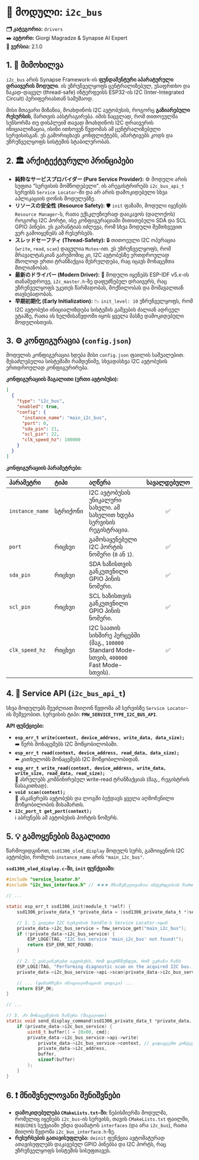 # 🚌 მოდული: `i2c_bus`

**🗂️ კატეგორია:** `drivers`  
**✒️ ავტორი:** Giorgi Magradze & Synapse AI Expert  
**🔖 ვერსია:** 2.1.0

## 1. 📜 მიმოხილვა

`i2c_bus` არის Synapse Framework-ის **ფუნდამენტური აპარატურული დრაივერის მოდული**. ის უზრუნველყოფს ცენტრალიზებულ, უსაფრთხო და ნაკად-დაცულ (thread-safe) ინტერფეისს ESP32-ის I2C (Inter-Integrated Circuit) პერიფერიასთან სამუშაოდ.

მისი მთავარი მიზანია, მოახდინოს I2C ავტობუსის, როგორც **გაზიარებული რესურსის**, მართვის აბსტრაგირება. იმის ნაცვლად, რომ თითოეულმა სენსორმა თუ დისპლეიმ თავად მოახდინოს I2C დრაივერის ინიციალიზაცია, ისინი ითხოვენ წვდომას ამ ცენტრალიზებული სერვისისგან. ეს გამორიცხავს კონფლიქტებს, ამარტივებს კოდს და უზრუნველყოფს სისტემის სტაბილურობას.

## 2. 🏛️ არქიტექტურული პრინციპები

- **純粋なサービスプロバイダー (Pure Service Provider):** ⚙️ მოდული არის სუფთა "სერვისის მომწოდებელი". ის არეგისტრირებს `i2c_bus_api_t` სერვისს `Service Locator`-ში და არ არის დამოკიდებული სხვა აპლიკაციის დონის მოდულებზე.
- **リソースの安全性 (Resource Safety):** 🛡️ `init` ფაზაში, მოდული იყენებს `Resource Manager`-ს, რათა ექსკლუზიურად დაიკავოს (დალოქოს) როგორც I2C პორტი, ისე კონფიგურაციაში მითითებული SDA და SCL GPIO პინები. ეს გარანტიას იძლევა, რომ სხვა მოდული შემთხვევით ვერ გამოიყენებს ამ რესურსებს.
- **スレッドセーフティ (Thread-Safety):** 🔒 თითოეული I2C ოპერაცია (`write`, `read`, `scan`) დაცულია `Mutex`-ით. ეს უზრუნველყოფს, რომ მრავალტასკიან გარემოშიც კი, I2C ავტობუსზე ერთდროულად მხოლოდ ერთი ტრანზაქცია შესრულდება, რაც იცავს მონაცემთა მთლიანობას.
- **最新のドライバー (Modern Driver):** 🚀 მოდული იყენებს ESP-IDF v5.x-ის თანამედროვე, `i2c_master.h`-ზე დაფუძნებულ დრაივერს, რაც უზრუნველყოფს უკეთეს წარმადობას, მოქნილობას და მომავალთან თავსებადობას.
- **早期初期化 (Early Initialization):** 📉 `init_level: 10` უზრუნველყოფს, რომ I2C ავტობუსი ინიციალიზდება სისტემის გაშვების ძალიან ადრეულ ეტაპზე, რათა ის ხელმისაწვდომი იყოს ყველა მასზე დამოკიდებული მოდულისთვის.

## 3. ⚙️ კონფიგურაცია (`config.json`)

მოდულის კონფიგურაცია ხდება მისი `config.json` ფაილის საშუალებით. შესაძლებელია სისტემაში რამდენიმე, სხვადასხვა I2C ავტობუსის ერთდროულად კონფიგურირება.

**კონფიგურაციის მაგალითი (ერთი ავტობუსი):**

```json
[
  {
    "type": "i2c_bus",
    "enabled": true,
    "config": {
      "instance_name": "main_i2c_bus",
      "port": 0,
      "sda_pin": 21,
      "scl_pin": 22,
      "clk_speed_hz": 100000
    }
  }
]
```

**კონფიგურაციის პარამეტრები:**

| პარამეტრი | ტიპი | აღწერა | სავალდებულო |
| :--- | :--- | :--- | :---: |
| `instance_name` | სტრიქონი | I2C ავტობუსის უნიკალური სახელი. ამ სახელით ხდება სერვისის რეგისტრაცია. | ✅ |
| `port` | რიცხვი | გამოსაყენებელი I2C პორტის ნომერი (`0` ან `1`). | ✅ |
| `sda_pin` | რიცხვი | SDA ხაზისთვის განკუთვნილი GPIO პინის ნომერი. | ✅ |
| `scl_pin` | რიცხვი | SCL ხაზისთვის განკუთვნილი GPIO პინის ნომერი. | ✅ |
| `clk_speed_hz` | რიცხვი | I2C საათის სიხშირე ჰერცებში (მაგ., `100000` Standard Mode-სთვის, `400000` Fast Mode-სთვის). | ✅ |

## 4. 🔌 Service API (`i2c_bus_api_t`)

სხვა მოდულებს შეუძლიათ მიიღონ წვდომა ამ სერვისზე `Service Locator`-ის მეშვეობით. სერვისის ტიპი: **`FMW_SERVICE_TYPE_I2C_BUS_API`**.

**API ფუნქციები:**

- **`esp_err_t write(context, device_address, write_data, data_size);`**  
  ➡️ წერს მონაცემებს I2C მოწყობილობაში.
- **`esp_err_t read(context, device_address, read_data, data_size);`**  
  ⬅️ კითხულობს მონაცემებს I2C მოწყობილობიდან.
- **`esp_err_t write_read(context, device_address, write_data, write_size, read_data, read_size);`**  
  🔄 ასრულებს კომბინირებულ write-read ტრანზაქციას (მაგ., რეგისტრის წასაკითხად).
- **`void scan(context);`**  
  📡 ასკანერებს ავტობუსს და ლოგში ბეჭდავს ყველა აღმოჩენილი მოწყობილობის მისამართს.
- **`i2c_port_t get_port(context);`**  
  ℹ️ აბრუნებს ამ ავტობუსის პორტის ნომერს.

## 5. 💡 გამოყენების მაგალითი

წარმოვიდგინოთ, `ssd1306_oled_display` მოდულს სურს, გამოიყენოს I2C ავტობუსი, რომლის `instance_name` არის `"main_i2c_bus"`.

**`ssd1306_oled_display.c`-ში, `init` ფუნქციაში:**

```c
#include "service_locator.h"
#include "i2c_bus_interface.h" // ★★★ მნიშვნელოვანია ინტერფეისის ჩართვა ★★★

// ...

static esp_err_t ssd1306_init(module_t *self) {
    ssd1306_private_data_t *private_data = (ssd1306_private_data_t *)self->private_data;

    // 1. 🤝 ვიღებთ I2C სერვისის handle-ს Service Locator-იდან
    private_data->i2c_bus_service = fmw_service_get("main_i2c_bus");
    if (!private_data->i2c_bus_service) {
        ESP_LOGE(TAG, "I2C bus service 'main_i2c_bus' not found!");
        return ESP_ERR_NOT_FOUND;
    }

    // 2. 📡 ვასკანერებთ ავტობუსს, რომ დავრწმუნდეთ, რომ ეკრანი ჩანს
    ESP_LOGI(TAG, "Performing diagnostic scan on the acquired I2C bus...");
    private_data->i2c_bus_service->api->scan(private_data->i2c_bus_service->context);

    // ... (დანარჩენი ინიციალიზაციის ლოგიკა) ...
    return ESP_OK;
}

// ...

// 3. ✍️ მონაცემების ჩაწერა (მაგალითი)
static void send_display_command(ssd1306_private_data_t *private_data, uint8_t cmd) {
    if (private_data->i2c_bus_service) {
        uint8_t buffer[] = {0x00, cmd};
        private_data->i2c_bus_service->api->write(
            private_data->i2c_bus_service->context, // გადავცემთ კონტექსტს
            private_data->i2c_address,
            buffer,
            sizeof(buffer)
        );
    }
}
```

## 6. ❗ მნიშვნელოვანი შენიშვნები

- **დამოკიდებულება `CMakeLists.txt`-ში:** ნებისმიერმა მოდულმა, რომელიც იყენებს `i2c_bus`-ის სერვისს, თავის `CMakeLists.txt` ფაილში, `REQUIRES` სექციაში უნდა დაამატოს `interfaces` (და არა `i2c_bus`), რათა მიიღოს წვდომა `i2c_bus_interface.h`-ზე.
- **რესურსების გათავისუფლება:** `deinit` ფუნქცია ავტომატურად ათავისუფლებს დაკავებულ GPIO პინებსა და I2C პორტს, რაც უზრუნველყოფს სისტემის სისუფთავეს.
